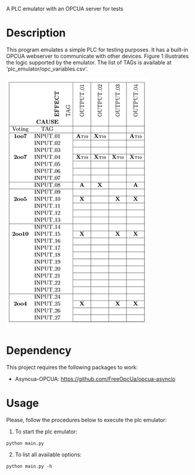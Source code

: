 A PLC emulator with an OPCUA server for tests

# Description

This program emulates a simple PLC for testing purposes. It has a built-in  OPCUA webserver to communicate with other devices. Figure 1 illustrates the logic supported by the emulator. The list of TAGs is available at 'plc_emulator/opc_variables.csv'.

![Figure 1: Causa and Effect Matrix](imgs/matrix-plc.PNG)

# Dependency

This project requires the following packages to work:

* Asyncua-OPCUA: https://github.com/FreeOpcUa/opcua-asyncio


# Usage

Please, follow the procedures below to execute the plc emulator:

1. To start the plc emulator:
```
python main.py
```

2. To list all available options:

```
python main.py -h
```


